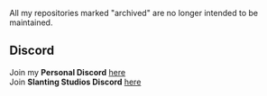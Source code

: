 All my repositories marked "archived" are no longer intended to be maintained.
## Discord
Join my **Personal Discord** [here](https://discord.gg/p9YneQdkHw)<br>
Join **Slanting Studios Discord** [here](https://discord.gg/slanting)
